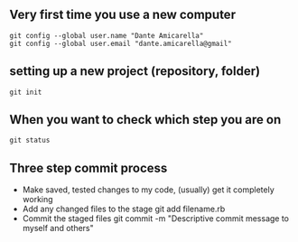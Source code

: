 Very first time you use a new computer 
-----------------------------

    git config --global user.name "Dante Amicarella"
    git config --global user.email "dante.amicarella@gmail"

setting up a new project (repository, folder)
-----------------------------

    git init

When you want to check which step you are on
-----------------------------

    git status


Three step commit process
-----------------------------

* Make saved, tested changes to my code, (usually) get it completely working 
* Add any changed files to the stage
    git add filename.rb
* Commit the staged files
    git commit -m "Descriptive commit message to myself and others"